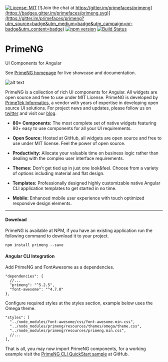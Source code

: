 
[![License: MIT](https://img.shields.io/badge/License-MIT-yellow.svg)](https://opensource.org/licenses/MIT)
[![Join the chat at https://gitter.im/primefaces/primeng](https://badges.gitter.im/primefaces/primeng.svg)](https://gitter.im/primefaces/primeng?utm_source=badge&utm_medium=badge&utm_campaign=pr-badge&utm_content=badge)
[![npm version](https://badge.fury.io/js/primeng.svg)](https://badge.fury.io/js/primeng)
[![Build Status](https://travis-ci.org/primefaces/primeng.svg?branch=master)](https://travis-ci.org/primefaces/primeng)

# PrimeNG

UI Components for Angular

See [PrimeNG homepage](http://www.primefaces.org/primeng) for live showcase and documentation.

![alt text](https://www.primefaces.org/primeng/assets/showcase/images/primeng-sidebar.svg "PrimeNG")

PrimeNG is a collection of rich UI components for Angular. All widgets are open source and free to use under MIT License. PrimeNG is developed by [PrimeTek Informatics](http://www.primetek.com.tr), a vendor with years of expertise in developing open source UI solutions. For project news and updates, please follow us on [twitter](https://twitter.com/prime_ng) and visit our [blog](https://www.primefaces.org/blog).

 - **80+ Components:** The most complete set of native widgets featuring 80+
   easy to use components for all your UI requirements.

- **Open Source:** Hosted at GitHub, all widgets are open source and free to use under MIT license. Feel the power of open source.

- **Productivity:** Allocate your valuable time on business logic rather than dealing with the complex user interface requirements.

- **Themes:** Don't get tied up in just one look&feel. Choose from a variety of options including material and flat design.

- **Templates:** Professionally designed highly customizable native Angular CLI application templates to get started in no time.

- **Mobile:** Enhanced mobile user experience with touch optimized responsive design elements.

---

#### Download

PrimeNG is available at NPM, if you have an existing application run the following command to download it to your project.

```
npm install primeng --save
```

#### Angular CLI Integration

Add PrimeNG and FontAwesome as a dependencies.

```
"dependencies": {
  //...
  "primeng": "^5.2.5",
  "font-awesome": "^4.7.0"
},
```

Configure required styles at the styles section, example below uses the Omega theme.

```
"styles": [
  "../node_modules/font-awesome/css/font-awesome.min.css",
  "../node_modules/primeng/resources/themes/omega/theme.css",
  "../node_modules/primeng/resources/primeng.min.css",
  //...
],
```

That is all, you may now import PrimeNG components, for a working example visit the [PrimeNG CLI QuickStart sample](https://github.com/primefaces/primeng-quickstart-cli) at GitHub.
